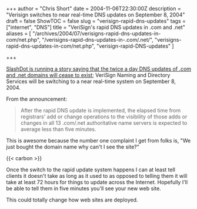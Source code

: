 +++
author = "Chris Short"
date = 2004-11-06T22:30:00Z
description = "Verisign switches to near real-time DNS updates on September 8, 2004"
draft = false
ShowTOC = false
slug = "verisign-rapid-dns-updates"
tags = ["internet", "DNS"]
title = "VeriSign's rapid DNS updates in .com and .net"
aliases = [
    "/archives/2004/07/verisigns-rapid-dns-updates-in-com/net.php",
    "/verisigns-rapid-dns-updates-in-.com/.net/",
    "verisigns-rapid-dns-updates-in-com/net.php",
    "verisign-rapid-DNS-updates"
]

+++

[SlashDot is running a story saying that the twice a day DNS updates of .com and .net domains will cease to exist](https://slashdot.org/story/04/07/11/1741225/verisign-speeds-up-dns-updates); VeriSign Naming and Directory Services will be switching to a near real-time system on September 8, 2004.

From the announcement:

> After the rapid DNS update is implemented, the elapsed time from registrars' add or change operations to the visibility of those adds or changes in all 13 .com/.net authoritative name servers is expected to average less than five minutes.


This is awesome because the number one complaint I get from folks is, "We just bought the domain name why can't I see the site?"

{{< carbon >}}

Once the switch to the rapid update system happens I can at least tell clients it doesn't take as long as it used to as opposed to telling them it will take at least 72 hours for things to update across the Internet. Hopefully I'll be able to tell them in five minutes you'll see your new web site.

This could totally change how web sites are deployed.